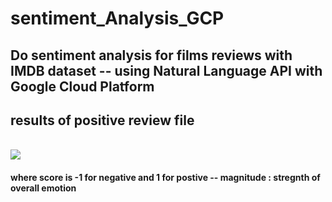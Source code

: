 # sentiment_Analysis_GCP
## Do sentiment analysis for films reviews with IMDB dataset -- using Natural Language API with Google Cloud Platform

<h2>results of positive review file </h2>
<br>
<image src="results.PNG">

 #### where score is -1 for negative and 1 for postive -- magnitude : stregnth of overall emotion
